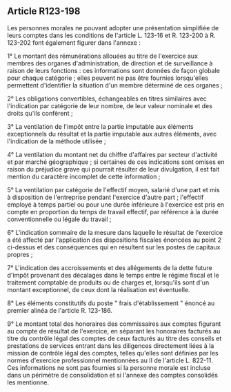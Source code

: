 Article R123-198
----
Les personnes morales ne pouvant adopter une présentation simplifiée de leurs
comptes dans les conditions de l'article L. 123-16 et R. 123-200 à R. 123-202
font également figurer dans l'annexe :

1° Le montant des rémunérations allouées au titre de l'exercice aux membres des
organes d'administration, de direction et de surveillance à raison de leurs
fonctions : ces informations sont données de façon globale pour chaque catégorie
; elles peuvent ne pas être fournies lorsqu'elles permettent d'identifier la
situation d'un membre déterminé de ces organes ;

2° Les obligations convertibles, échangeables en titres similaires avec
l'indication par catégorie de leur nombre, de leur valeur nominale et des droits
qu'ils confèrent ;

3° La ventilation de l'impôt entre la partie imputable aux éléments
exceptionnels du résultat et la partie imputable aux autres éléments, avec
l'indication de la méthode utilisée ;

4° La ventilation du montant net du chiffre d'affaires par secteur d'activité et
par marché géographique ; si certaines de ces indications sont omises en raison
du préjudice grave qui pourrait résulter de leur divulgation, il est fait
mention du caractère incomplet de cette information ;

5° La ventilation par catégorie de l'effectif moyen, salarié d'une part et mis à
disposition de l'entreprise pendant l'exercice d'autre part ; l'effectif employé
à temps partiel ou pour une durée inférieure à l'exercice est pris en compte en
proportion du temps de travail effectif, par référence à la durée
conventionnelle ou légale du travail ;

6° L'indication sommaire de la mesure dans laquelle le résultat de l'exercice a
été affecté par l'application des dispositions fiscales énoncées au point 2
ci-dessus et des conséquences qui en résultent sur les postes de capitaux
propres ;

7° L'indication des accroissements et des allégements de la dette future d'impôt
provenant des décalages dans le temps entre le régime fiscal et le traitement
comptable de produits ou de charges et, lorsqu'ils sont d'un montant
exceptionnel, de ceux dont la réalisation est éventuelle.

8° Les éléments constitutifs du poste " frais d'établissement " énoncé au
premier alinéa de l'article R. 123-186.

9° Le montant total des honoraires des commissaires aux comptes figurant au
compte de résultat de l'exercice, en séparant les honoraires facturés au titre
du contrôle légal des comptes de ceux facturés au titre des conseils et
prestations de services entrant dans les diligences directement liées à la
mission de contrôle légal des comptes, telles qu'elles sont définies par les
normes d'exercice professionnel mentionnées au II de l'article L. 822-11. Ces
informations ne sont pas fournies si la personne morale est incluse dans un
périmètre de consolidation et si l'annexe des comptes consolidés les mentionne.
